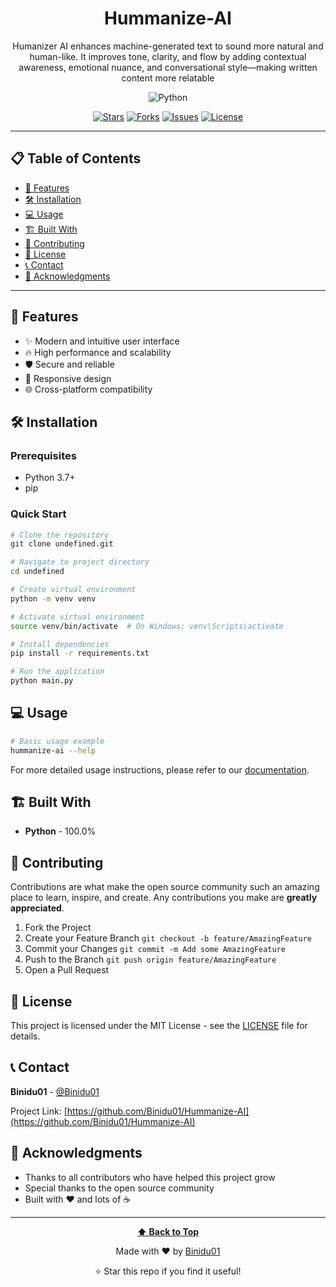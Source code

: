<div align="center">
  
# Hummanize-AI

Humanizer AI enhances machine-generated text to sound more natural and human-like. It improves tone, clarity, and flow by adding contextual awareness, emotional nuance, and conversational style—making written content more relatable

![Python](https://img.shields.io/badge/Python-3572A5?style=for-the-badge&logo=python&logoColor=white)

[![Stars](https://img.shields.io/github/stars/Binidu01/Hummanize-AI?style=for-the-badge&logo=github)](https://github.com/Binidu01/Hummanize-AI/stargazers)
[![Forks](https://img.shields.io/github/forks/Binidu01/Hummanize-AI?style=for-the-badge&logo=github)](https://github.com/Binidu01/Hummanize-AI/network/members)
[![Issues](https://img.shields.io/github/issues/Binidu01/Hummanize-AI?style=for-the-badge&logo=github)](https://github.com/Binidu01/Hummanize-AI/issues)
[![License](https://img.shields.io/github/license/Binidu01/Hummanize-AI?style=for-the-badge)](https://github.com/Binidu01/Hummanize-AI/blob/main/LICENSE)

</div>

---

## 📋 Table of Contents

- [🚀 Features](#-features)
- [🛠️ Installation](#️-installation)
- [💻 Usage](#-usage)
- [🏗️ Built With](#️-built-with)
- [🤝 Contributing](#-contributing)
- [📄 License](#-license)
- [📞 Contact](#-contact)
- [🙏 Acknowledgments](#-acknowledgments)

---

## 🚀 Features

- ✨ Modern and intuitive user interface
- 🔥 High performance and scalability
- 🛡️ Secure and reliable
- 📱 Responsive design
- 🌐 Cross-platform compatibility

## 🛠️ Installation

### Prerequisites
- Python 3.7+
- pip

### Quick Start
```bash
# Clone the repository
git clone undefined.git

# Navigate to project directory
cd undefined

# Create virtual environment
python -m venv venv

# Activate virtual environment
source venv/bin/activate  # On Windows: venv\Scripts\activate

# Install dependencies
pip install -r requirements.txt

# Run the application
python main.py
```

## 💻 Usage

```bash
# Basic usage example
hummanize-ai --help
```

For more detailed usage instructions, please refer to our [documentation](https://github.com/Binidu01/Hummanize-AI).

## 🏗️ Built With

- **Python** - 100.0%

## 🤝 Contributing

Contributions are what make the open source community such an amazing place to learn, inspire, and create. Any contributions you make are **greatly appreciated**.

1. Fork the Project
2. Create your Feature Branch `git checkout -b feature/AmazingFeature`
3. Commit your Changes `git commit -m Add some AmazingFeature`
4. Push to the Branch `git push origin feature/AmazingFeature`
5. Open a Pull Request

## 📄 License

This project is licensed under the MIT License - see the [LICENSE](LICENSE) file for details.

## 📞 Contact

**Binidu01** - [@Binidu01](https://github.com/Binidu01)

Project Link: [https://github.com/Binidu01/Hummanize-AI](https://github.com/Binidu01/Hummanize-AI)



## 🙏 Acknowledgments

- Thanks to all contributors who have helped this project grow
- Special thanks to the open source community
- Built with ❤️ and lots of ☕

---

<div align="center">
  
**[⬆ Back to Top](#hummanize-ai)**

Made with ❤️ by [Binidu01](https://github.com/Binidu01)

⭐ Star this repo if you find it useful!

</div>

